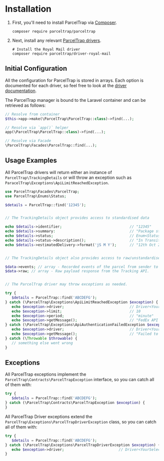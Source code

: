 # Installation

1. First, you'll need to install ParcelTrap via [Composer][].
   ```shell
   composer require parceltrap/parceltrap
   ```

1. Next, install any relevant [ParcelTrap drivers][drivers].
   ```shell
   # Install the Royal Mail driver
   composer require parceltrap/driver-royal-mail
   ```

<a name="initial-configuration"></a>
## Initial Configuration

All the configuration for ParcelTrap is stored in arrays. Each option is documented for each driver, so feel free to
look at the [driver documentation][drivers].

The ParcelTrap manager is bound to the Laravel container and can be retrieved as follows:

```php
// Resolve from container
$this->app->make(\ParcelTrap\ParcelTrap::class)->find(...);

// Resolve via `app()` helper
app(\ParcelTrap\ParcelTrap::class)->find(...);

// Resolve via Facade
\ParcelTrap\Facades\ParcelTrap::find(...);
```

<a name="usage-examples"></a>
## Usage Examples

All ParcelTrap drivers will return either an instance of `ParcelTrap\TrackingDetails` or will throw an exception such
as `ParacelTrap\Exceptions\ApiLimitReachedException`.

```php
use ParcelTrap\Facades\ParcelTrap;
use ParcelTrap\Enums\Status;

$details = ParcelTrap::find('12345');


// The TrackingDetails object provides access to standardised data

echo $details->identifier;                               // "12345"
echo $details->summary:                                  // "Package status is: In Transit"
echo $details->status;                                   // Enum<Status>
echo $details->status->description();                    // "In Transit"
echo $details->estimatedDelivery->format('jS M Y');      // "12th Oct 2022"


// The TrackingDetails object also provides access to raw/unstandardised data from the API

$data->events; // array - Recorded events of the parcel from sender to receiver
$data->raw; // array - Raw payload response from the Tracking API.


// The ParcelTrap driver may throw exceptions as needed.

try {
   $details = ParcelTrap::find('ABCDEFG');
} catch (\ParcelTrap\Exceptions\ApiLimitReachedException $exception) {
   echo $exception->driver;                              // Driver<YourSelectedDriver>
   echo $exception->limit;                               // 10
   echo $exception->period;                              // "minute"
   echo $exception->getMessage();                        // "FedEx API limit reached (10 calls/minute)"
} catch (\ParcelTrap\Exceptions\ApiAuthenticationFailedException $exception) {
   echo $exception->driver;                              // Driver<YourSelectedDriver>
   echo $exception->getMessage();                        // "Failed to authenticate connection with FedEx"
} catch (\Throwable $throwable) {
   // something else went wrong
}
```

<a name="exceptions"></a>
## Exceptions

All ParcelTrap exceptions implement the `ParcelTrap\Contracts\ParcelTrapException` interface, so you can catch all of
them with:

```php
try {
   $details = ParcelTrap::find('ABCDEFG');
} catch (\ParcelTrap\Contracts\ParcelTrapException $exception) {
}
```

All ParcelTrap Driver exceptions extend the `ParcelTrap\Exceptions\ParcelTrapDriverException` class, so you can catch
all of them with:

```php
try {
   $details = ParcelTrap::find('ABCDEFG');
} catch (\ParcelTrap\Exceptions\ParcelTrapDriverException $exception) {
   echo $exception->driver;                         // Driver<YourSelectedDriver>
}
```

[composer]: https://getcomposer.org
[drivers]: drivers
